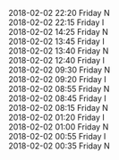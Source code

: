 2018-02-02 22:20 Friday  N  
2018-02-02 22:15 Friday  I  
2018-02-02 14:25 Friday  N  
2018-02-02 13:45 Friday  I  
2018-02-02 13:40 Friday  N  
2018-02-02 12:40 Friday  I  
2018-02-02 09:30 Friday  N  
2018-02-02 09:20 Friday  I  
2018-02-02 08:55 Friday  N  
2018-02-02 08:45 Friday  I  
2018-02-02 08:15 Friday  N  
2018-02-02 01:20 Friday  I  
2018-02-02 01:00 Friday  N  
2018-02-02 00:55 Friday  I  
2018-02-02 00:35 Friday  N  
